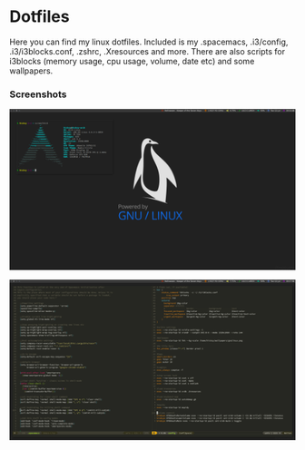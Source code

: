 # Dotfiles
Here you can find my linux dotfiles. Included is my .spacemacs, .i3/config, .i3/i3blocks.conf, .zshrc, .Xresources and more. There are also scripts for i3blocks (memory usage, cpu usage, volume, date etc) and some wallpapers.

### Screenshots

![Screenshot of emacs](https://raw.githubusercontent.com/hicksy994/Dotfiles/master/screenshots/screenfetch.png?raw=true "Clean")

![Screenshot of emacs](https://raw.githubusercontent.com/hicksy994/Dotfiles/master/screenshots/emacs.png "Emacs")
